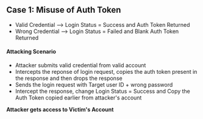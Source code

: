 ## Case 1: Misuse of Auth Token
* Valid Credential --> Login Status = Success and Auth Token Returned
* Wrong Credential --> Login Status = Failed and Blank Auth Token Returned

#### Attacking Scenario
* Attacker submits valid credential from valid account
* Intercepts the reponse of login request, copies the auth token present in the response and then drops the response
* Sends the login request with Target user ID + wrong password
* Intercept the response, change Login Status = Success and Copy the Auth Token copied earlier from attacker's account

**Attacker gets access to Victim's Account**

